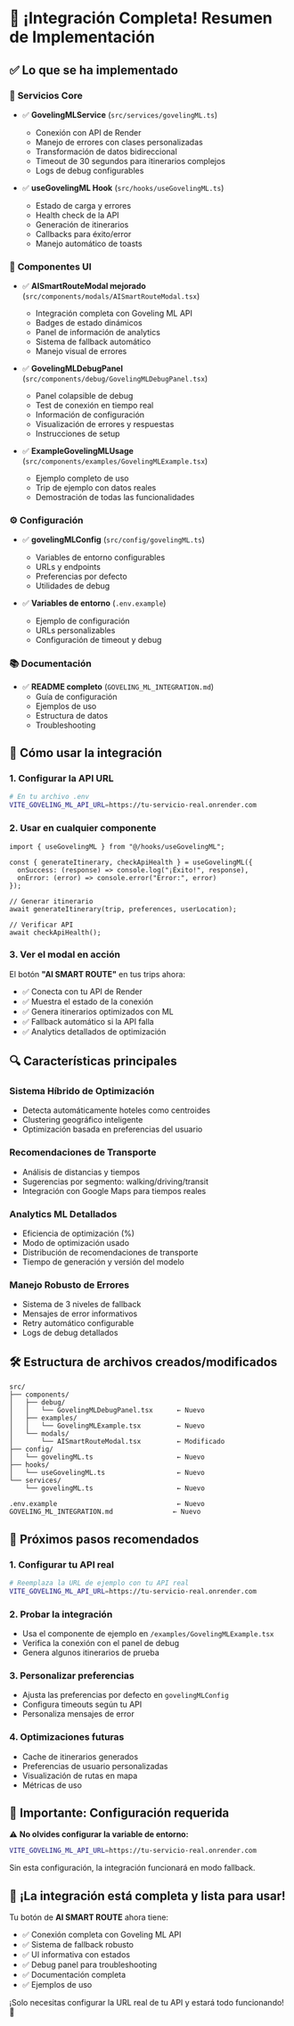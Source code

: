 # 🎉 ¡Integración Completa! Resumen de Implementación

## ✅ Lo que se ha implementado

### 🔧 **Servicios Core**
- ✅ **GovelingMLService** (`src/services/govelingML.ts`)
  - Conexión con API de Render
  - Manejo de errores con clases personalizadas
  - Transformación de datos bidireccional
  - Timeout de 30 segundos para itinerarios complejos
  - Logs de debug configurables

- ✅ **useGovelingML Hook** (`src/hooks/useGovelingML.ts`)
  - Estado de carga y errores
  - Health check de la API
  - Generación de itinerarios
  - Callbacks para éxito/error
  - Manejo automático de toasts

### 🎨 **Componentes UI**
- ✅ **AISmartRouteModal mejorado** (`src/components/modals/AISmartRouteModal.tsx`)
  - Integración completa con Goveling ML API
  - Badges de estado dinámicos
  - Panel de información de analytics
  - Sistema de fallback automático
  - Manejo visual de errores

- ✅ **GovelingMLDebugPanel** (`src/components/debug/GovelingMLDebugPanel.tsx`)
  - Panel colapsible de debug
  - Test de conexión en tiempo real
  - Información de configuración
  - Visualización de errores y respuestas
  - Instrucciones de setup

- ✅ **ExampleGovelingMLUsage** (`src/components/examples/GovelingMLExample.tsx`)
  - Ejemplo completo de uso
  - Trip de ejemplo con datos reales
  - Demostración de todas las funcionalidades

### ⚙️ **Configuración**
- ✅ **govelingMLConfig** (`src/config/govelingML.ts`)
  - Variables de entorno configurables
  - URLs y endpoints
  - Preferencias por defecto
  - Utilidades de debug

- ✅ **Variables de entorno** (`.env.example`)
  - Ejemplo de configuración
  - URLs personalizables
  - Configuración de timeout y debug

### 📚 **Documentación**
- ✅ **README completo** (`GOVELING_ML_INTEGRATION.md`)
  - Guía de configuración
  - Ejemplos de uso
  - Estructura de datos
  - Troubleshooting

## 🚀 **Cómo usar la integración**

### 1. **Configurar la API URL**

```bash
# En tu archivo .env
VITE_GOVELING_ML_API_URL=https://tu-servicio-real.onrender.com
```

### 2. **Usar en cualquier componente**

```tsx
import { useGovelingML } from "@/hooks/useGovelingML";

const { generateItinerary, checkApiHealth } = useGovelingML({
  onSuccess: (response) => console.log("¡Éxito!", response),
  onError: (error) => console.error("Error:", error)
});

// Generar itinerario
await generateItinerary(trip, preferences, userLocation);

// Verificar API
await checkApiHealth();
```

### 3. **Ver el modal en acción**

El botón **"AI SMART ROUTE"** en tus trips ahora:
- ✅ Conecta con tu API de Render
- ✅ Muestra el estado de la conexión
- ✅ Genera itinerarios optimizados con ML
- ✅ Fallback automático si la API falla
- ✅ Analytics detallados de optimización

## 🔍 **Características principales**

### **Sistema Híbrido de Optimización**
- Detecta automáticamente hoteles como centroides
- Clustering geográfico inteligente
- Optimización basada en preferencias del usuario

### **Recomendaciones de Transporte**
- Análisis de distancias y tiempos
- Sugerencias por segmento: walking/driving/transit
- Integración con Google Maps para tiempos reales

### **Analytics ML Detallados**
- Eficiencia de optimización (%)
- Modo de optimización usado
- Distribución de recomendaciones de transporte
- Tiempo de generación y versión del modelo

### **Manejo Robusto de Errores**
- Sistema de 3 niveles de fallback
- Mensajes de error informativos
- Retry automático configurable
- Logs de debug detallados

## 🛠️ **Estructura de archivos creados/modificados**

```
src/
├── components/
│   ├── debug/
│   │   └── GovelingMLDebugPanel.tsx      ← Nuevo
│   ├── examples/
│   │   └── GovelingMLExample.tsx         ← Nuevo
│   └── modals/
│       └── AISmartRouteModal.tsx         ← Modificado
├── config/
│   └── govelingML.ts                     ← Nuevo
├── hooks/
│   └── useGovelingML.ts                  ← Nuevo
└── services/
    └── govelingML.ts                     ← Nuevo

.env.example                              ← Nuevo
GOVELING_ML_INTEGRATION.md               ← Nuevo
```

## 🎯 **Próximos pasos recomendados**

### 1. **Configurar tu API real**
```bash
# Reemplaza la URL de ejemplo con tu API real
VITE_GOVELING_ML_API_URL=https://tu-servicio-real.onrender.com
```

### 2. **Probar la integración**
- Usa el componente de ejemplo en `/examples/GovelingMLExample.tsx`
- Verifica la conexión con el panel de debug
- Genera algunos itinerarios de prueba

### 3. **Personalizar preferencias**
- Ajusta las preferencias por defecto en `govelingMLConfig`
- Configura timeouts según tu API
- Personaliza mensajes de error

### 4. **Optimizaciones futuras**
- Cache de itinerarios generados
- Preferencias de usuario personalizadas
- Visualización de rutas en mapa
- Métricas de uso

## 🚨 **Importante: Configuración requerida**

⚠️ **No olvides configurar la variable de entorno:**

```bash
VITE_GOVELING_ML_API_URL=https://tu-servicio-real.onrender.com
```

Sin esta configuración, la integración funcionará en modo fallback.

## 🎉 **¡La integración está completa y lista para usar!**

Tu botón de **AI SMART ROUTE** ahora tiene:
- ✅ Conexión completa con Goveling ML API
- ✅ Sistema de fallback robusto
- ✅ UI informativa con estados
- ✅ Debug panel para troubleshooting
- ✅ Documentación completa
- ✅ Ejemplos de uso

¡Solo necesitas configurar la URL real de tu API y estará todo funcionando! 🚀
